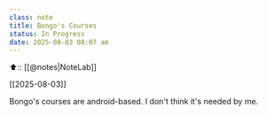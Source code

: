 ```yaml
---
class: note
title: Bongo's Courses
status: In Progress
date: 2025-08-03 08:07 am
---
```



⬆️:: [[@notes|NoteLab]]

[[2025-08-03]]

Bongo's courses are android-based. I don't think it's needed by me.